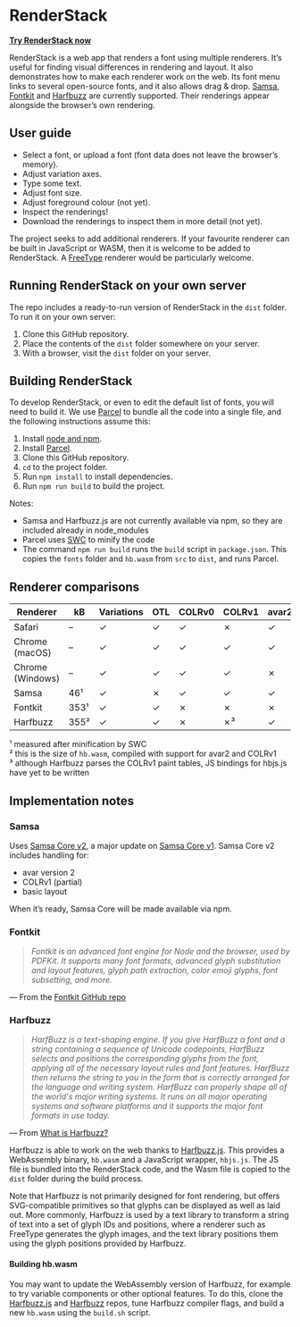 # RenderStack

[**Try RenderStack now**](https://lorp.github.io/renderstack/dist/)

RenderStack is a web app that renders a font using multiple renderers. It’s useful for finding visual differences in rendering and layout. It also demonstrates how to make each renderer work on the web. Its font menu links to several open-source fonts, and it also allows drag & drop. [Samsa](https://github.com/Lorp/samsa-core), [Fontkit](https://github.com/foliojs/fontkit) and [Harfbuzz](https://github.com/harfbuzz/harfbuzz) are currently supported. Their renderings appear alongside the browser’s own rendering.

## User guide

* Select a font, or upload a font (font data does not leave the browser’s memory).
* Adjust variation axes.
* Type some text.
* Adjust font size.
* Adjust foreground colour (not yet).
* Inspect the renderings!
* Download the renderings to inspect them in more detail (not yet).

The project seeks to add additional renderers. If your favourite renderer can be built in JavaScript or WASM, then it is welcome to be added to RenderStack. A [FreeType](https://freetype.org) renderer would be particularly welcome.

## Running RenderStack on your own server

The repo includes a ready-to-run version of RenderStack in the `dist` folder. To run it on your own server:

1. Clone this GitHub repository.
2. Place the contents of the `dist` folder somewhere on your server.
3. With a browser, visit the `dist` folder on your server.

## Building RenderStack

To develop RenderStack, or even to edit the default list of fonts, you will need to build it. We use [Parcel](https://parceljs.org) to bundle all the code into a single file, and the following instructions assume this:

1. Install [node and npm](https://nodejs.org/en/download).
2. Install [Parcel](https://parceljs.org).
3. Clone this GitHub repository.
4. `cd` to the project folder.
5. Run `npm install` to install dependencies.
6. Run `npm run build` to build the project.

Notes:
* Samsa and Harfbuzz.js are not currently available via npm, so they are included already in node_modules
* Parcel uses [SWC](https://swc.rs) to minify the code
* The command `npm run build` runs the `build` script in `package.json`. This copies the `fonts` folder and `hb.wasm` from `src` to `dist`, and runs Parcel.

## Renderer comparisons

| Renderer         | kB   | Variations | OTL | COLRv0 | COLRv1 | avar2 |
|---               |---   |----        |---  |---     |---    |--- |
| Safari           | –    | ✓          | ✓   | ✓      | ✗     | ✓  |
| Chrome (macOS)   | –    | ✓          | ✓   | ✓      | ✓     | ✓  |
| Chrome (Windows) | –    | ✓          | ✓   | ✓      | ✓     | ✗  |
| Samsa            | 46¹  | ✓          | ✗   | ✓      | ✓     | ✓  |
| Fontkit          | 353¹ | ✓          | ✓   | ✗      | ✗     | ✗  |
| Harfbuzz         | 355² | ✓          | ✓   | ✗      | ✗³    | ✓  |


¹ measured after minification by SWC  
² this is the size of `hb.wasm`, compiled with support for avar2 and COLRv1  
³ although Harfbuzz parses the COLRv1 paint tables, JS bindings for hbjs.js have yet to be written


## Implementation notes

### Samsa

Uses [Samsa Core v2](https://github.com/Lorp/samsa-core), a major update on [Samsa Core v1](https://github.com/Lorp/samsa). Samsa Core v2 includes handling for:

* avar version 2
* COLRv1 (partial)
* basic layout

When it’s ready, Samsa Core will be made available via npm.

### Fontkit

> *Fontkit is an advanced font engine for Node and the browser, used by PDFKit. It supports many font formats, advanced glyph substitution and layout features, glyph path extraction, color emoji glyphs, font subsetting, and more.*

— From the [Fontkit GitHub repo](https://github.com/foliojs/fontkit)


### Harfbuzz 

> *HarfBuzz is a text-shaping engine. If you give HarfBuzz a font and a string containing a sequence of Unicode codepoints, HarfBuzz selects and positions the corresponding glyphs from the font, applying all of the necessary layout rules and font features. HarfBuzz then returns the string to you in the form that is correctly arranged for the language and writing system. HarfBuzz can properly shape all of the world's major writing systems. It runs on all major operating systems and software platforms and it supports the major font formats in use today.*

— From [What is Harfbuzz?](https://harfbuzz.github.io/what-is-harfbuzz.html)

Harfbuzz is able to work on the web thanks to [Harfbuzz.js](https://github.com/harfbuzz/harfbuzzjs). This provides a WebAssembly binary, `hb.wasm` and a JavaScript wrapper, `hbjs.js`. The JS file is bundled into the RenderStack code, and the Wasm file is copied to the `dist` folder during the build process.

Note that Harfbuzz is not primarily designed for font rendering, but offers SVG-compatible primitives so that glyphs can be displayed as well as laid out. More commonly, Harfbuzz is used by a text library to transform a string of text into a set of glyph IDs and positions, where a renderer such as FreeType generates the glyph images, and the text library positions them using the glyph positions provided by Harfbuzz.

#### Building hb.wasm

You may want to update the WebAssembly version of Harfbuzz, for example to try variable components or other optional features. To do this, clone the [Harfbuzz.js](https://github.com/harfbuzz/harfbuzzjs) and [Harfbuzz](https://github.com/harfbuzz/harfbuzz) repos, tune Harfbuzz compiler flags, and build a new `hb.wasm` using the `build.sh` script.
